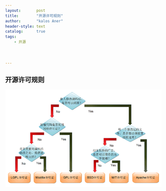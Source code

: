 ```yaml
---
layout:       post
title:        "开源许可规则"
author:       "kalos Aner"
header-style: text
catalog:      true
tags:
    - 开源



---
```


## 开源许可规则

![img](\img\in-post\open-source-license.png)